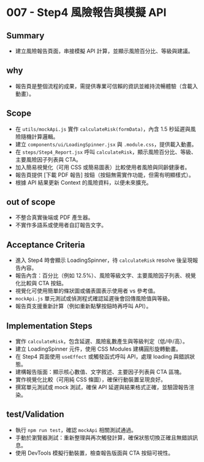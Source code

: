 # 007 - Step4 風險報告與模擬 API

## Summary
- 建立風險報告頁面，串接模擬 API 計算，並顯示風險百分比、等級與建議。

## why
- 報告頁是整個流程的成果，需提供專業可信賴的資訊並維持流暢體驗（含載入動畫）。

## Scope
- 在 `utils/mockApi.js` 實作 `calculateRisk(formData)`，內含 1.5 秒延遲與風險隨機計算邏輯。
- 建立 `components/ui/LoadingSpinner.jsx` 與 `.module.css`，提供載入動畫。
- 在 `steps/Step4_Report.jsx` 呼叫 `calculateRisk`，顯示風險百分比、等級、主要風險因子列表與 CTA。
- 加入簡易視覺化（可用 CSS 或簡易圖表）比較使用者風險與同齡健康者。
- 報告頁提供 [下載 PDF 報告] 按鈕（按鈕無需實作功能，但需有明顯樣式）。
- 根據 API 結果更新 Context 的風險資料，以便未來擴充。

## out of scope
- 不整合真實後端或 PDF 產生器。
- 不實作多語系或使用者自訂報告文字。

## Acceptance Criteria
- 進入 Step4 時會顯示 LoadingSpinner，待 `calculateRisk` resolve 後呈現報告內容。
- 報告內含：百分比（例如 12.5%）、風險等級文字、主要風險因子列表、視覺化比較與 CTA 按鈕。
- 視覺化可使用簡單的條狀圖或儀表圖表示使用者 vs 參考值。
- `mockApi.js` 單元測試或偵測程式確認延遲後會回傳風險值與等級。
- 報告頁支援重新計算（例如重新點擊按鈕時再呼叫 API）。

## Implementation Steps
- 實作 `calculateRisk`，包含延遲、風險亂數產生與等級判定（低/中/高）。
- 建立 LoadingSpinner 元件，使用 CSS Modules 建構圓形旋轉動畫。
- 在 Step4 頁面使用 `useEffect` 或觸發函式呼叫 API，處理 loading 與錯誤狀態。
- 建構報告版面：顯示核心數值、文字敘述、主要因子列表與 CTA 區塊。
- 實作視覺化比較（可用純 CSS 條圖），確保行動裝置呈現良好。
- 撰寫單元測試或 mock 測試，確保 API 延遲與結果格式正確，並驗證報告渲染。

## test/Validation
- 執行 `npm run test`，確認 `mockApi` 相關測試通過。
- 手動於瀏覽器測試：重新整理與再次觸發計算，確保狀態切換正確且無錯誤訊息。
- 使用 DevTools 模擬行動裝置，檢查報告版面與 CTA 按鈕可視性。
